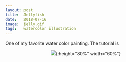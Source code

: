 ```yaml
---
layout: post
title:  Jellyfish
date:   2018-07-16
image:  jelly.gif
tags:   watercolor illustration
---
```


One of my favorite water color painting. The tutorial is 





<div style="text-align:center" markdown="1">

![]({{site.baseurl}}/img/IMG_7075.jpg){:height="80%" width="60%"}<br>


</div>